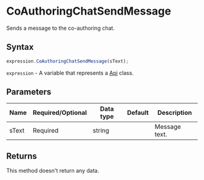 # CoAuthoringChatSendMessage

Sends a message to the co-authoring chat.

## Syntax

```javascript
expression.CoAuthoringChatSendMessage(sText);
```

`expression` - A variable that represents a [Api](Methods.md) class.

## Parameters

| **Name** | **Required/Optional** | **Data type** | **Default** | **Description** |
| ------------- | ------------- | ------------- | ------------- | ------------- |
| sText | Required | string |  | Message text. |

## Returns

This method doesn't return any data.